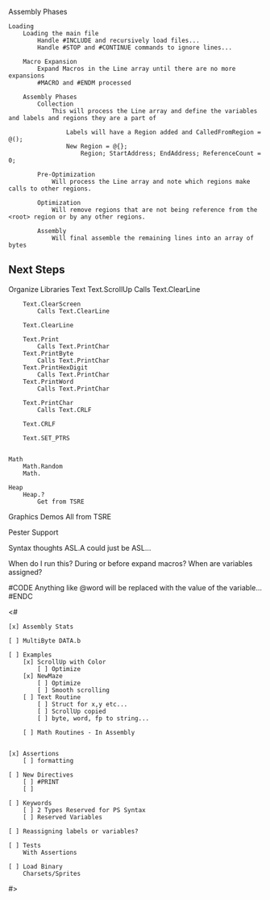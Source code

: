 
Assembly Phases

    Loading
        Loading the main file
            Handle #INCLUDE and recursively load files...
            Handle #STOP and #CONTINUE commands to ignore lines...

        Macro Expansion
            Expand Macros in the Line array until there are no more expansions
            #MACRO and #ENDM processed

        Assembly Phases
            Collection
                This will process the Line array and define the variables and labels and regions they are a part of

                    Labels will have a Region added and CalledFromRegion = @();
                    New Region = @{};
                        Region; StartAddress; EndAddress; ReferenceCount = 0;

            Pre-Optimization
                Will process the Line array and note which regions make calls to other regions.

            Optimization
                Will remove regions that are not being reference from the <root> region or by any other regions.

            Assembly
                Will final assemble the remaining lines into an array of bytes




## Next Steps
Organize Libraries
    Text
        Text.ScrollUp
            Calls Text.ClearLine

        Text.ClearScreen
            Calls Text.ClearLine
        
        Text.ClearLine

        Text.Print
            Calls Text.PrintChar
        Text.PrintByte
            Calls Text.PrintChar
        Text.PrintHexDigit
            Calls Text.PrintChar
        Text.PrintWord
            Calls Text.PrintChar

        Text.PrintChar
            Calls Text.CRLF

        Text.CRLF

        Text.SET_PTRS


    Math
        Math.Random
        Math.

    Heap
        Heap.?
            Get from TSRE


Graphics Demos
    All from TSRE



Pester Support


Syntax thoughts
    ASL.A could just be ASL...


When do I run this? During or before expand macros? When are variables assigned?

#CODE
    Anything like @word will be replaced with the value of the variable...
#ENDC





<#

    [x] Assembly Stats

    [ ] MultiByte DATA.b

    [ ] Examples
        [x] ScrollUp with Color
            [ ] Optimize
        [x] NewMaze
            [ ] Optimize
            [ ] Smooth scrolling
        [ ] Text Routine
            [ ] Struct for x,y etc...
            [ ] ScrollUp copied
            [ ] byte, word, fp to string...

        [ ] Math Routines - In Assembly


    [x] Assertions
        [ ] formatting

    [ ] New Directives
        [ ] #PRINT
        [ ] 

    [ ] Keywords
        [ ] 2 Types Reserved for PS Syntax
        [ ] Reserved Variables

    [ ] Reassigning labels or variables?

    [ ] Tests
        With Assertions

    [ ] Load Binary
        Charsets/Sprites

#>
